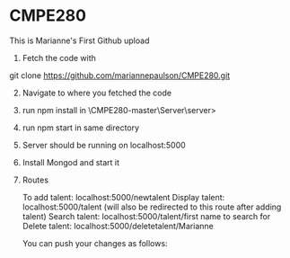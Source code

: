 # CMPE280
This is Marianne's First Github upload

1) Fetch the code with 

git clone https://github.com/mariannepaulson/CMPE280.git

2) Navigate to where you fetched the code

3) run npm install in
	\CMPE280-master\Server\server>
	
4) run npm start in same directory

5) Server should be running on localhost:5000

6) Install Mongod and start it

7) Routes

	To add talent:	localhost:5000/newtalent
	Display talent:	localhost:5000/talent (will also be redirected to this route after adding talent)
	Search talent:	localhost:5000/talent/first name to search for
	Delete talent:	localhost:5000/deletetalent/Marianne
	
	
	
	
	You can push your changes as follows:
	
	
	
	
	
	

	
       
